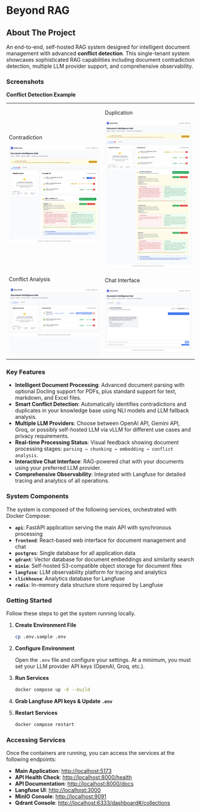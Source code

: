 # Beyond RAG

## About The Project

An end-to-end, self-hosted RAG system designed for intelligent document management with advanced **conflict detection**. This single-tenant system showcases sophisticated RAG capabilities including document contradiction detection, multiple LLM provider support, and comprehensive observability.

### Screenshots

**Conflict Detection Example**

<table>
  <tr>
    <td>
    <p>Contradiction</p>
    <img src="media/v1.png" alt="Image 3" width="500"/></td>
    <td>
    <p>Duplication</p>
    <img src="media/v2.png" alt="Image 4" width="500"/></td>
  </tr>
  <tr>
    <td>
    <p>Conflict Analysis</p>
    <img src="media/v3.png" alt="Image 1" width="500"/></td>
    <td>
    <p>Chat Interface</p>
    <img src="media/chat.png" alt="Image 2" width="500"/></td>
  </tr>
</table>

### Key Features

*   **Intelligent Document Processing**: Advanced document parsing with optional Docling support for PDFs, plus standard support for text, markdown, and Excel files.
*   **Smart Conflict Detection**: Automatically identifies contradictions and duplicates in your knowledge base using NLI models and LLM fallback analysis.
*   **Multiple LLM Providers**: Choose between OpenAI API, Gemini API, Groq, or possibly self-hosted LLM via vLLM for different use cases and privacy requirements.
*   **Real-time Processing Status**: Visual feedback showing document processing stages: `parsing → chunking → embedding → conflict analysis`.
*   **Interactive Chat Interface**: RAG-powered chat with your documents using your preferred LLM provider.
*   **Comprehensive Observability**: Integrated with Langfuse for detailed tracing and analytics of all operations.

### System Components

The system is composed of the following services, orchestrated with Docker Compose:

*   **`api`**: FastAPI application serving the main API with synchronous processing
*   **`frontend`**: React-based web interface for document management and chat
*   **`postgres`**: Single database for all application data
*   **`qdrant`**: Vector database for document embeddings and similarity search
*   **`minio`**: Self-hosted S3-compatible object storage for document files
*   **`langfuse`**: LLM observability platform for tracing and analytics
*   **`clickhouse`**: Analytics database for Langfuse
*   **`redis`**: In-memory data structure store required by Langfuse

### Getting Started

Follow these steps to get the system running locally.

1. **Create Environment File**
   
   ```bash
   cp .env.sample .env
   ```

2. **Configure Environment**
   
   Open the `.env` file and configure your settings. At a minimum, you must set your LLM provider API keys (OpenAI, Groq, etc.).

3. **Run Services**
   
   ```bash
   docker compose up -d --build
   ```

4. **Grab Langfuse API keys & Update `.env`**
5. **Restart Services**
   
   ```bash
   docker compose restart
   ```

### Accessing Services

Once the containers are running, you can access the services at the following endpoints:

* **Main Application**: [http://localhost:5173](http://localhost:5173)
* **API Health Check**: [http://localhost:8000/health](http://localhost:8000/health)
* **API Documentation**: [http://localhost:8000/docs](http://localhost:8000/docs)
* **Langfuse UI**: [http://localhost:3000](http://localhost:3000)
* **MinIO Console**: [http://localhost:9091](http://localhost:9091)
* **Qdrant Console**: [http://localhost:6333/dashboard#/collections](http://localhost:6333/dashboard#/collections)
